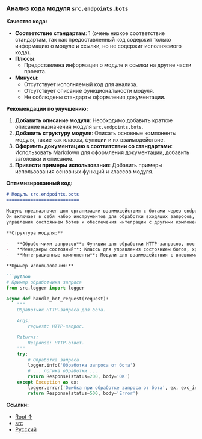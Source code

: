 ### **Анализ кода модуля `src.endpoints.bots`**

**Качество кода:**

- **Соответствие стандартам**: 1 (очень низкое соответствие стандартам, так как предоставленный код содержит только информацию о модуле и ссылки, но не содержит исполняемого кода).
- **Плюсы**:
    - Предоставлена информация о модуле и ссылки на другие части проекта.
- **Минусы**:
    - Отсутствует исполняемый код для анализа.
    - Отсутствует описание функциональности модуля.
    - Не соблюдены стандарты оформления документации.

**Рекомендации по улучшению:**

1.  **Добавить описание модуля**: Необходимо добавить краткое описание назначения модуля `src.endpoints.bots`.
2.  **Добавить структуру модуля**: Описать основные компоненты модуля, такие как классы, функции и их взаимодействие.
3.  **Оформить документацию в соответствии со стандартами**: Использовать Markdown для оформления документации, добавить заголовки и описание.
4.  **Привести примеры использования**: Добавить примеры использования основных функций и классов модуля.

**Оптимизированный код:**

```markdown
# Модуль src.endpoints.bots
===========================

Модуль предназначен для организации взаимодействия с ботами через endpoints.
Он включает в себя набор инструментов для обработки входящих запросов,
управления состоянием ботов и обеспечения интеграции с другими компонентами системы.

**Структура модуля:**

-   **Обработчики запросов**: Функции для обработки HTTP-запросов, поступающих к endpoints ботов.
-   **Менеджеры состояний**: Классы для управления состоянием ботов, хранения и обновления данных.
-   **Интеграционные компоненты**: Модули для взаимодействия с внешними сервисами и базами данных.

**Пример использования:**

```python
# Пример обработчика запроса
from src.logger import logger

async def handle_bot_request(request):
    """
    Обработчик HTTP-запроса для бота.

    Args:
        request: HTTP-запрос.

    Returns:
        Response: HTTP-ответ.
    """
    try:
        # Обработка запроса
        logger.info('Обработка запроса от бота')
        # ... логика обработки ...
        return Response(status=200, body='OK')
    except Exception as ex:
        logger.error('Ошибка при обработке запроса от бота', ex, exc_info=True)
        return Response(status=500, body='Error')
```

**Ссылки:**

-   [Root ↑](https://github.com/hypo69/hypotez/blob/master/REDAME.MD)
-   [src](https://github.com/hypo69/hypotez/blob/master/src/bots/REDAME.MD)
-   [Русский](https://github.com/hypo69/hypotez/blob/master/src/bots/readme.ru.md)